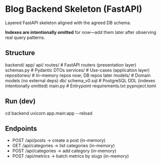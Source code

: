 # Blog Backend Skeleton (FastAPI)

Layered FastAPI skeleton aligned with the agreed DB schema.

**Indexes are intentionally omitted** for now—add them later after observing real query patterns.


## Structure
backend/
  app/
    api/
      routes/            # FastAPI routers (presentation layer)
      schemas.py         # Pydantic DTOs
    services/            # Use-cases (application layer)
    repositories/        # In-memory repos now; DB repos later
    models/              # Domain models (no external deps)
    db/
      schema_v0.sql      # PostgreSQL DDL (indexes intentionally omitted)
    main.py              # Entrypoint
  requirements.txt
  pyproject.toml

## Run (dev)
cd backend
uvicorn app.main:app --reload

## Endpoints
- POST /api/posts        -> create a post (in-memory)
- GET  /api/categories   -> list categories (in-memory)
- POST /api/categories   -> add category (in-memory)
- POST /api/metrics      -> batch metrics by slugs (in-memory)
